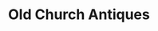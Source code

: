 ---
title: "Old Church Antiques"
url: /portugal-cove-st-philips/old-church-antiques/
shop: Kramladen
---